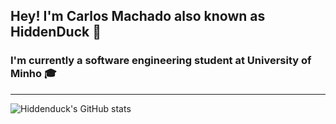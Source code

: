 ## Hey! I'm Carlos Machado also known as HiddenDuck 🦆

### I'm currently a software engineering student at University of Minho 🎓

---
![Hiddenduck's GitHub stats](https://github-readme-stats.vercel.app/api/top-langs/?username=hiddenduck&theme=blue-green)

